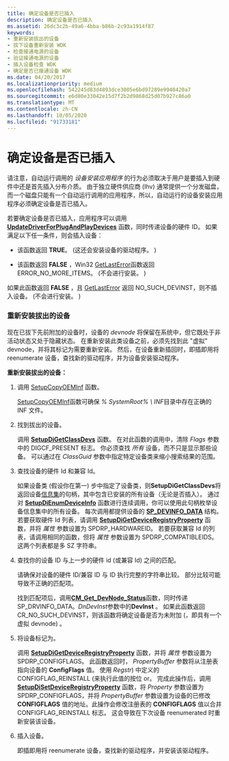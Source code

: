 ```yaml
---
title: 确定设备是否已插入
description: 确定设备是否已插入
ms.assetid: 26dc3c2b-49a6-4bba-b86b-2c93a1914f87
keywords:
- 重新安装拔出的设备
- 拔下设备重新安装 WDK
- 检查接通电源的设备
- 验证接通电源的设备
- 插入设备检查 WDK
- 确定是否已接通设备 WDK
ms.date: 04/20/2017
ms.localizationpriority: medium
ms.openlocfilehash: 542245d83d4893dce3005e6bd97289e9940420a7
ms.sourcegitcommit: e6d80e33042e15d7f2b2d9868d25d07b927c86a0
ms.translationtype: MT
ms.contentlocale: zh-CN
ms.lasthandoff: 10/05/2020
ms.locfileid: "91733181"
---
```

# <a name="determining-whether-a-device-is-plugged-in"></a>确定设备是否已插入


请注意，自动运行调用的 *设备安装应用程序* 的行为必须取决于用户是要插入到硬件中还是首先插入分布介质。 由于独立硬件供应商 (Ihv) 通常提供一个分发磁盘，而一个磁盘只能有一个自动运行调用的应用程序，所以，自动运行的设备安装应用程序必须确定设备是否已插入。

若要确定设备是否已插入，应用程序可以调用 [**UpdateDriverForPlugAndPlayDevices**](/windows/win32/api/newdev/nf-newdev-updatedriverforplugandplaydevicesa) 函数，同时传递设备的硬件 ID。 如果满足以下任一条件，则会插入设备：

-   该函数返回 **TRUE**。  (这还会安装设备的驱动程序。 ) 

-   该函数返回 **FALSE** ，Win32 [GetLastError](/windows/win32/api/errhandlingapi/nf-errhandlingapi-getlasterror)函数返回 ERROR_NO_MORE_ITEMS。  (不会进行安装。 ) 

如果此函数返回 **FALSE** ，且 [GetLastError](/windows/win32/api/errhandlingapi/nf-errhandlingapi-getlasterror) 返回 NO_SUCH_DEVINST，则不插入设备。  (不会进行安装。 ) 

### <a name="reinstalling-an-unplugged-device"></a>重新安装拔出的设备

现在已拔下先前附加的设备时，设备的 *devnode* 将保留在系统中，但它既处于非活动状态又处于隐藏状态。 在重新安装此类设备之前，必须先找到此 "虚拟" devnode，并将其标记为需要重新安装。 然后，在设备重新插回时，即插即用将 reenumerate 设备，查找新的驱动程序，并为设备安装驱动程序。

**重新安装拔出的设备：**

1.  调用 [SetupCopyOEMInf](/windows/win32/api/setupapi/nf-setupapi-setupcopyoeminfa) 函数。

    [SetupCopyOEMInf](/windows/win32/api/setupapi/nf-setupapi-setupcopyoeminfa)函数可确保 *% SystemRoot% \\ INF*目录中存在正确的 INF 文件。

2.  找到拔出的设备。

    调用 [**SetupDiGetClassDevs**](/windows/win32/api/setupapi/nf-setupapi-setupdigetclassdevsw) 函数。 在对此函数的调用中，清除 *Flags* 参数中的 DIGCF_PRESENT 标志。 你必须查找 *所有* 设备，而不只是显示那些设备。 可以通过在 *ClassGuid* 参数中指定特定设备类来缩小搜索结果的范围。

3.  查找设备的硬件 Id 和兼容 Id。

    如果设备类 (假设你在第一) 步中指定了设备类，则**SetupDiGetClassDevs**将返回设备[信息集](device-information-sets.md)的句柄，其中包含已安装的所有设备（无论是否插入）。 通过对 [**SetupDiEnumDeviceInfo**](/windows/win32/api/setupapi/nf-setupapi-setupdienumdeviceinfo) 函数进行连续调用，你可以使用此句柄枚举设备信息集中的所有设备。 每次调用都提供设备的 [**SP_DEVINFO_DATA**](/windows/win32/api/setupapi/ns-setupapi-sp_devinfo_data) 结构。 若要获取硬件 Id 列表，请调用 [**SetupDiGetDeviceRegistryProperty**](/windows/win32/api/setupapi/nf-setupapi-setupdigetdeviceregistrypropertya) 函数，并将 *属性* 参数设置为 SPDRP_HARDWAREID。 若要获取兼容 Id 的列表，请调用相同的函数，但将 *属性* 参数设置为 SPDRP_COMPATIBLEIDS。 这两个列表都是多 SZ 字符串。

4.  查找你的设备 ID 与上一步的硬件 id (或兼容 Id) 之间的匹配。

    请确保对设备的硬件 ID/兼容 ID 与 ID 执行完整的字符串比较。 部分比较可能导致不正确的匹配项。

    找到匹配项后，调用[**CM_Get_DevNode_Status**](/windows/win32/api/cfgmgr32/nf-cfgmgr32-cm_get_devnode_status)函数，同时传递 SP_DRVINFO_DATA。*DnDevInst*参数中的**DevInst** 。 如果此函数返回 CR_NO_SUCH_DEVINST，则该函数将确定设备是否为未附加 (，即具有一个虚拟 devnode) 。

5.  将设备标记为。

    调用 [**SetupDiGetDeviceRegistryProperty**](/windows/win32/api/setupapi/nf-setupapi-setupdigetdeviceregistrypropertya) 函数，并将 *属性* 参数设置为 SPDRP_CONFIGFLAGS。 此函数返回时， *PropertyBuffer* 参数将从注册表指向设备的 **ConfigFlags** 值。 使用 *Regstr*) 中定义的 CONFIGFLAG_REINSTALL (来执行此值的按位 or。 完成此操作后，调用 [**SetupDiSetDeviceRegistryProperty**](/windows/win32/api/setupapi/nf-setupapi-setupdisetdeviceregistrypropertya) 函数，将 *Property* 参数设置为 SPDRP_CONFIGFLAGS，并将 *PropertyBuffer* 参数设置为设备的已修改 **CONFIGFLAGS** 值的地址。此操作会修改注册表的 **CONFIGFLAGS** 值以合并 CONFIGFLAG_REINSTALL 标志。 这会导致在下次设备 reenumerated 时重新安装该设备。

6.  插入设备。

    即插即用将 reenumerate 设备，查找新的驱动程序，并安装该驱动程序。

